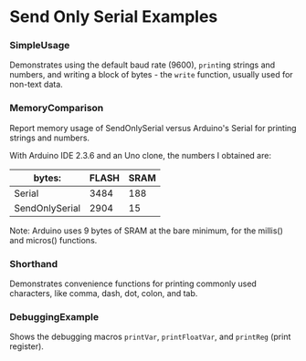 # Send Only Serial Examples

### SimpleUsage

Demonstrates using the default baud rate (9600), `print`ing strings and numbers, and writing a block of bytes - the `write` function, usually used for non-text data.

### MemoryComparison

Report memory usage of SendOnlySerial versus Arduino's Serial for printing strings and numbers.

With Arduino IDE 2.3.6 and an Uno clone, the numbers I obtained are:

|        bytes:|    FLASH|    SRAM|
|--------------|---------|--------|
|Serial        |     3484|     188|
|SendOnlySerial|     2904|      15|


Note: Arduino uses 9 bytes of SRAM at the bare minimum, for the millis() and micros() functions.

### Shorthand

Demonstrates convenience functions for printing commonly used characters, like comma, dash, dot, colon, and tab.


### DebuggingExample

Shows the debugging macros `printVar`, `printFloatVar`, and `printReg` (print register).